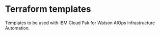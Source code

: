 # Terraform templates

Templates to be used with IBM Cloud Pak for Watson AIOps Infrastructure Automation.
